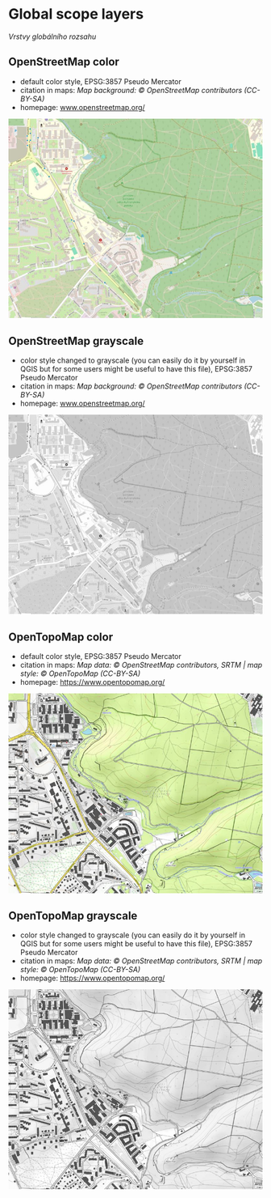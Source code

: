 # Global scope layers

*Vrstvy globálního rozsahu*

## OpenStreetMap color
- default color style, EPSG:3857 Pseudo Mercator
- citation in maps: *Map background: © OpenStreetMap contributors (CC-BY-SA)*
- homepage: www.openstreetmap.org/
<img src="background_global_OpenStreetMap_color_EPSG3857.jpg" alt="OpenStreetMap color preview" width="600"/>

## OpenStreetMap grayscale
- color style changed to grayscale (you can easily do it by yourself in QGIS but for some users might be useful to have this file), EPSG:3857 Pseudo Mercator
- citation in maps: *Map background: © OpenStreetMap contributors (CC-BY-SA)*
- homepage: www.openstreetmap.org/
<img src="background_global_OpenStreetMap_grayscale_EPSG3857.jpg" alt="OpenStreetMap color preview" width="600"/>

## OpenTopoMap color
- default color style, EPSG:3857 Pseudo Mercator
- citation in maps: *Map data: © OpenStreetMap contributors, SRTM | map style: © OpenTopoMap (CC-BY-SA)*
- homepage: https://www.opentopomap.org/
<img src="background_global_OpenTopoMap_color_EPSG3857.jpg" alt="OpenTopoMap color preview" width="600"/>

## OpenTopoMap grayscale
- color style changed to grayscale (you can easily do it by yourself in QGIS but for some users might be useful to have this file), EPSG:3857 Pseudo Mercator
- citation in maps: *Map data: © OpenStreetMap contributors, SRTM | map style: © OpenTopoMap (CC-BY-SA)*
- homepage: https://www.opentopomap.org/
<img src="background_global_OpenTopoMap_grayscale_EPSG3857.jpg" alt="OpenTopoMap color preview" width="600"/>
